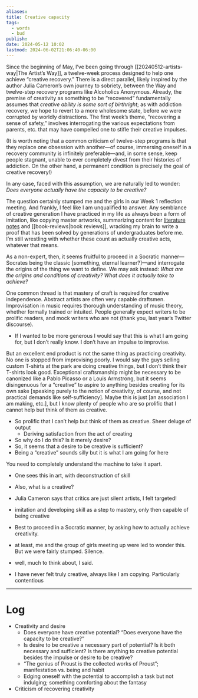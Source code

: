 ```yaml
---
aliases: 
title: Creative capacity
tags:
  - words
  - bud
publish: 
date: 2024-05-12 10:02
lastmod: 2024-06-02T21:06:40-06:00
---
```

Since the beginning of May, I’ve been going through [[20240512-artists-way|The Artist’s Way]], a twelve-week process designed to help one achieve “creative recovery.” There is a direct parallel, likely inspired by the author Julia Cameron’s own journey to sobriety, between the Way and twelve-step recovery programs like Alcoholics Anonymous. Already, the premise of creativity as something to be “recovered” fundamentally assumes that *creative ability is some sort of birthright*; as with addiction recovery, we hope to revert to a more wholesome state, before we were corrupted by worldly distractions. The first week’s theme, “recovering a sense of safety,” involves interrogating the various expectations from parents, etc. that may have compelled one to stifle their creative impulses. 

(It is worth noting that a common criticism of twelve-step programs is that they replace one obsession with another—of course, immersing oneself in a recovery community is infinitely preferable—and, in some sense, keep people stagnant, unable to ever completely divest from their histories of addiction. On the other hand, a permanent condition is precisely the goal of creative recovery!)

In any case, faced with this assumption, we are naturally led to wonder: *Does everyone actually have the capacity to be creative?* 

The question certainly stumped me and the girls in our Week 1 reflection meeting. And frankly, I feel like I am unqualified to answer. Any semblance of creative generation I have practiced in my life as always been a form of imitation, like copying master artworks, summarizing content for [literature notes](https://by2328.github.io/garden/tags/literature-note) and [[book-reviews|book reviews]], wracking my brain to write a proof that has been solved by generations of undergraduates before me. I’m still wrestling with whether these count as actually creative acts, whatever that means. 

As a non-expert, then, it seems fruitful to proceed in a Socratic manner—Socrates being the classic \[something, eternal learner?]—and interrogate the origins of the thing we want to define. We may ask instead: *What are the origins and conditions of creativity? What does it actually take to achieve?*

One common thread is that mastery of craft is required for creative independence. Abstract artists are often very capable draftsmen. Improvisation in music requires thorough understanding of music theory, whether formally trained or intuited. People generally expect writers to be prolific readers, and mock writers who are not (thank you, last year’s Twitter discourse). 

- If I wanted to be more generous I would say that this is what I am going for, but I don’t really know. I don’t have an impulse to improvise.

But an excellent end product is not the same thing as practicing creativity. No one is stopped from improvising poorly. I would say the guys selling custom T-shirts at the park are doing creative things, but I don’t think their T-shirts look good. Exceptional craftsmanship might be necessary to be canonized like a Pablo Picasso or a Louis Armstrong, but it seems disingenuous for a “creative” to aspire to anything besides creating for its own sake \[speaking purely to the notion of creativity, of course, and not practical demands like self-sufficiency]. Maybe this is just \[an association I am making, etc.], but I know plenty of people who are so prolific that I cannot help but think of them as creative. 



- So prolific that I can’t help but think of them as creative. Sheer deluge of output
	- Deriving satisfaction from the act of creating
- So why do I do this? Is it merely desire?
- So, it seems that a desire to be creative is sufficient? 
- Being a “creative” sounds silly but it is what I am going for here



You need to completely understand the machine to take it apart.

- One sees this in art, with deconstruction of skill
- Also, what is a creative?
- Julia Cameron says that critics are just silent artists, I felt targeted!

- imitation and developing skill as a step to mastery, only then capable of being creative

- Best to proceed in a Socratic manner, by asking how to actually achieve creativity.

- at least, me and the group of girls meeting up were led to wonder this. But we were fairly stumped. Silence.
- well, much to think about, I said.


- I have never felt truly creative, always like I am copying. Particularly contentious


---
# Log 

- Creativity and desire
	- Does everyone have creative potential? “Does everyone have the capacity to be creative?”
	- Is desire to be creative a necessary part of potential? Is it both necessary and sufficient? Is there anything to creative potential besides the impulse or desire to be creative?
	- “The genius of Proust is the collected works of Proust”; manifestation vs. being and habit
	- Edging oneself with the potential to accomplish a task but not indulging; something comforting about the fantasy
- Criticism of recovering creativity